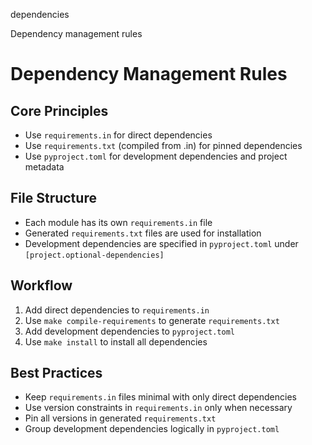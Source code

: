 dependencies

Dependency management rules

# Dependency Management Rules

## Core Principles
- Use `requirements.in` for direct dependencies
- Use `requirements.txt` (compiled from .in) for pinned dependencies
- Use `pyproject.toml` for development dependencies and project metadata

## File Structure
- Each module has its own `requirements.in` file
- Generated `requirements.txt` files are used for installation
- Development dependencies are specified in `pyproject.toml` under `[project.optional-dependencies]`

## Workflow
1. Add direct dependencies to `requirements.in`
2. Use `make compile-requirements` to generate `requirements.txt`
3. Add development dependencies to `pyproject.toml`
4. Use `make install` to install all dependencies

## Best Practices
- Keep `requirements.in` files minimal with only direct dependencies
- Use version constraints in `requirements.in` only when necessary
- Pin all versions in generated `requirements.txt`
- Group development dependencies logically in `pyproject.toml`